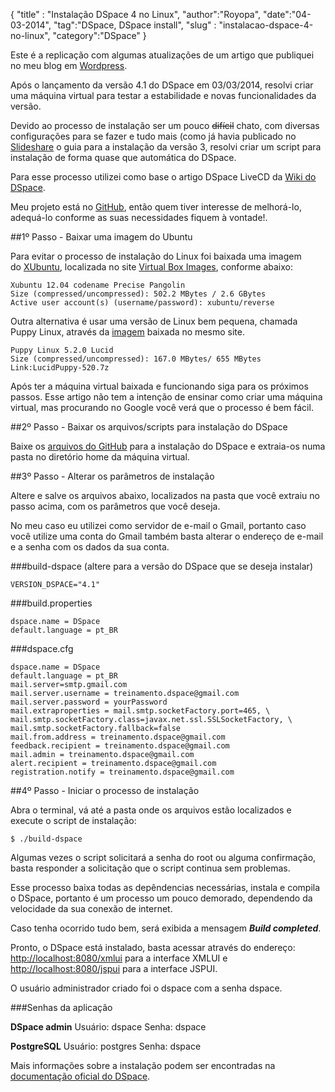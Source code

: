 {
"title" : "Instalação DSpace 4 no Linux",
"author":"Royopa",
"date":"04-03-2014",
"tag":"DSpace, DSpace install",
"slug" : "instalacao-dspace-4-no-linux",
"category":"DSpace"
}

Este é a replicação com algumas atualizações de um artigo que publiquei no meu blog em [Wordpress](http://royopa.wordpress.com/2014/03/04/instalacao-do-dspace-4-1-em-sistemas-ubuntu-like/).

Após o lançamento da versão 4.1 do DSpace em 03/03/2014, resolvi criar uma máquina virtual para testar a estabilidade e novas funcionalidades da versão.

Devido ao processo de instalação ser um pouco <del>difícil</del> chato, com diversas configurações para se fazer e tudo mais (como já havia publicado no [Slideshare](http://www.slideshare.net/royopa1/instalao-dspace-3x-windows-e-linux) o guia para a instalação da versão 3, resolvi criar um script para instalação de forma quase que automática do DSpace.

Para esse processo utilizei como base o artigo DSpace LiveCD da [Wiki do DSpace](https://wiki.duraspace.org/display/DSPACE/LiveCD).

Meu projeto está no [GitHub](https://github.com/royopa/dspace-auto-install/), então quem tiver interesse de melhorá-lo, adequá-lo conforme as suas necessidades fiquem à vontade!.

##1º Passo - Baixar uma imagem do Ubuntu

Para evitar o processo de instalação do Linux foi baixada uma imagem do [XUbuntu](http://downloads.sourceforge.net/virtualboximage/xubuntu_1204.7z), localizada no site [Virtual Box Images](http://virtualboxes.org/images/), conforme abaixo:

```
Xubuntu 12.04 codename Precise Pangolin
Size (compressed/uncompressed): 502.2 MBytes / 2.6 GBytes
Active user account(s) (username/password): xubuntu/reverse
```

Outra alternativa é usar uma versão de Linux bem pequena, chamada Puppy Linux, através da [imagem](http://sourceforge.net/projects/virtualboximage/files/Puppy%20Linux/5.2.0/LucidPuppy-520.7z/download) baixada no mesmo site.

```
Puppy Linux 5.2.0 Lucid
Size (compressed/uncompressed): 167.0 MBytes/ 655 MBytes
Link:LucidPuppy-520.7z
```

Após ter a máquina virtual baixada e funcionando siga para os próximos passos. Esse artigo não tem a intenção de ensinar como criar uma máquina virtual, mas procurando no Google você verá que o processo é bem fácil.

##2º Passo - Baixar os arquivos/scripts para instalação do DSpace

Baixe os [arquivos do GitHub](https://github.com/royopa/dspace-auto-install/archive/master.zip) para a instalação do DSpace e extraia-os numa pasta no diretório home da máquina virtual.

##3º Passo - Alterar os parâmetros de instalação

Altere e salve os arquivos abaixo, localizados na pasta que você extraiu no passo acima, com os parâmetros que você deseja.

No meu caso eu utilizei como servidor de e-mail o Gmail, portanto caso você utilize uma conta do Gmail também basta alterar o endereço de e-mail e a senha com os dados da sua conta.

###build-dspace (altere para a versão do DSpace que se deseja instalar)

~~~
VERSION_DSPACE="4.1"
~~~

###build.properties

~~~
dspace.name = DSpace
default.language = pt_BR
~~~

###dspace.cfg

~~~
dspace.name = DSpace
default.language = pt_BR
mail.server=smtp.gmail.com
mail.server.username = treinamento.dspace@gmail.com
mail.server.password = yourPassword
mail.extraproperties = mail.smtp.socketFactory.port=465, \
mail.smtp.socketFactory.class=javax.net.ssl.SSLSocketFactory, \
mail.smtp.socketFactory.fallback=false
mail.from.address = treinamento.dspace@gmail.com
feedback.recipient = treinamento.dspace@gmail.com
mail.admin = treinamento.dspace@gmail.com
alert.recipient = treinamento.dspace@gmail.com
registration.notify = treinamento.dspace@gmail.com
~~~

##4º Passo - Iniciar o processo de instalação

Abra o terminal, vá até a pasta onde os arquivos estão localizados e execute o script de instalação:

~~~
$ ./build-dspace
~~~

Algumas vezes o script solicitará a senha do root ou alguma confirmação, basta responder a solicitação que o script continua sem problemas.

Esse processo baixa todas as depêndencias necessárias, instala e compila o DSpace, portanto é um processo um pouco demorado, dependendo da velocidade da sua conexão de internet.

Caso tenha ocorrido tudo bem, será exibida a mensagem ***Build completed***.

Pronto, o DSpace está instalado, basta acessar através do endereço: <http://localhost:8080/xmlui> para a interface XMLUI e <http://localhost:8080/jspui> para a interface JSPUI.

O usuário administrador criado foi o dspace com a senha dspace.

###Senhas da aplicação

**DSpace admin**
Usuário: dspace
Senha: dspace

**PostgreSQL**
Usuário: postgres
Senha: dspace

Mais informações sobre a instalação podem ser encontradas na [documentação oficial do DSpace](https://wiki.duraspace.org/display/DSDOC4x/Installing+DSpace).
